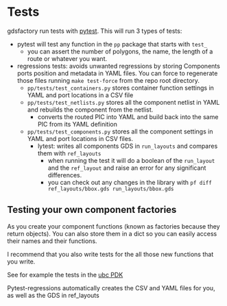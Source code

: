# Tests


gdsfactory run tests with [pytest](https://docs.pytest.org/en/stable/index.html).
This will run 3 types of tests:


- pytest will test any function in the `pp` package that starts with `test_`
    - you can assert the number of polygons, the name, the length of a route or whatever you want.
- regressions tests: avoids unwanted regressions by storing Components ports position and metadata in YAML files. You can force to regenerate those files running `make test-force` from the repo root directory.
    - `pp/tests/test_containers.py` stores container function settings in YAML and port locations in a CSV file
    - `pp/tests/test_netlists.py` stores all the component netlist in YAML and rebuilds the component from the netlist.
        - converts the routed PIC into YAML and build back into the same PIC from its YAML definition
    - `pp/tests/test_components.py` stores all the component settings in YAML and port locations in CSV files.
        * lytest: writes all components GDS in `run_layouts` and compares them with `ref_layouts`
            + when running the test it will do a boolean of the `run_layout` and the `ref_layout` and raise an error for any significant differences.
            + you can check out any changes in the library with `pf diff ref_layouts/bbox.gds run_layouts/bbox.gds`


## Testing your own component factories

As you create your component functions (known as factories because they return objects). You can also store them in a dict so you can easily access their names and their functions.

I recommend that you also write tests for the all those new functions that you write.

See for example the tests in the [ubc PDK](https://github.com/gdsfactory/ubc)

Pytest-regressions automatically creates the CSV and YAML files for you, as well as the GDS in ref_layouts
